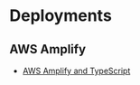 # Deployments

## AWS Amplify

- [AWS Amplify and TypeScript](https://github.com/vercel/next.js/tree/canary/examples/with-aws-amplify-typescript)
